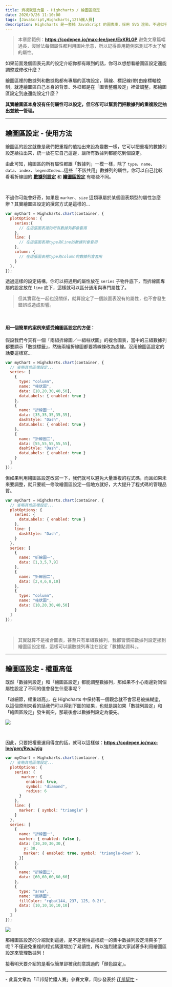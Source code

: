```yaml
---
title: 資視就是力量 - Highcharts / 繪圖區設定
date: 2020/9/26 11:10:00
tags: [JavaScript,Highcharts,12th鐵人賽]
description: Highcharts 是一套純 JavaScript 的圖表庫，採用 SVG 渲染。不過似乎是使用人數較少的關係，國內的相關文章寥寥可數，加上官方文件的中翻文本也是較舊的版號，所以這次希望能以一個使用過 Highcharts 的開發者角度來跟各位介紹它，希望以我的使用經驗可以讓大家認識 Highcharts 的強大功能與應用，那就先來看看它的優點與特性吧！
---
```


> 本章節範例：**https://codepen.io/max-lee/pen/ExKRLGP**
> 避免文章篇幅過長，沒辦法每個屬性都利用圖片示意，所以記得善用範例來測試不太了解的屬性。

如果前面幾個圖表元素的設定介紹你都有跟到的話，你可以想想看繪圖區設定還能調整或修改什麼？

繪圖區裡的數據列和數據點都有專屬的區塊設定，隔線、標記線(帶)由座標軸控制，就連繪圖區自己本身的背景、外框都是在「圖表整體設定」裡做調整，那繪圖區設定到底還能設定什麼？

**其實繪圖區本身沒有任何屬性可以設定，但它卻可以幫我們把數據列的重複設定抽出並統一管理。**

---

## 繪圖區設定 - 使用方法

繪圖區的設定就像是我們把重複的值抽出來設為變數一樣，它可以把重複的數據列設定給拉出來，統一放在它自己這邊，讓所有數據列都能吃到個設定。

由此可知，繪圖區的所有屬性都跟「數據列」一模一樣，除了 `type`、`name`、`data`、`index`、`legendIndex`...這些「不該共用」數據列的屬性。你可以自己比較看看折線圖的 **[數據列設定](https://api.highcharts.com/highcharts/series.line)** 和 **[繪圖區設定](https://api.highcharts.com/highcharts/plotOptions.line)** 有哪些不同。

<br/>

不過你可能會好奇，如果是 `marker`、`size` 這類專屬於某個圖表類型的屬性怎麼辦？其實繪圖區設定的撰寫方式是這樣的...

```javascript
var myChart = Highcharts.chart(container, {
  plotOptions: {
    series:{
      // 在這張圖表裡的所有數據列都會套用
    },
    line: {
      // 在這張圖表裡type為line的數據列會套用
    },
    column: {
      // 在這張圖表裡type為column的數據列會套用
    }
  },
});
```

透過這樣的設定結構，你可以把通用的屬性放在 `series` 子物件底下，而折線圖專屬的設定放在 `line` 底下，這樣就可以區分通用與專門屬性了。
> 但其實寫在一起也沒關係，就算設定了一個該圖表沒有的屬性，也不會發生錯誤或造成影響。

<br/>

#### 用一個簡單的案例來感受繪圖區設定的方便：
假設我們今天有一個「兩組折線圖／一組柱狀圖」的複合圖表，當中的三組數據列都要顯示「數據標籤」，然後兩組折線圖都要將線條改為虛線。沒用繪圖區設定的話要這樣寫...

```javascript
var myChart = Highcharts.chart(container, {
  // 省略其他區塊設定...
  series: [
    {
      type: "column",
      name: "柱狀圖",
      data: [10,20,30,40,50],
      dataLabels: { enabled: true }
    },
    {
      name: "折線圖一",
      data: [35,35,35,35,35],
      dashStyle: "Dash",
      dataLabels: { enabled: true }
    },
    {
      name: "折線圖二",
      data: [55,55,55,55,55],
      dashStyle: "Dash",
      dataLabels: { enabled: true }
    }
  ]
});
```

但如果利用繪圖區設定改寫一下，我們就可以避免大量重複的程式碼，而且如果未來要調整，就只要統一修改繪圖區設定一個地方就好，大大提升了程式碼的管理品質。

```javascript
var myChart = Highcharts.chart(container, {
  // 省略其他區塊設定...
  plotOptions: {
    series: {
      dataLabels: { enabled: true }
    },
    line: {
      dashStyle: "Dash",
    }
  },
  series: [
    {
      name: "折線圖一",
      data: [1,3,5,7,9]
    },
    {
      name: "折線圖二",
      data: [2,4,6,8,10]
    },
    {
      type: "column",
      name: "柱狀圖",
      data: [10,20,30,40,50]
    }
  ]
});
```
<br/>

> 其實就算不是複合圖表，甚至只有單組數據列，我都習慣把數據列設定挪到繪圖區設定裡，這樣可以讓數據列專注在設定「數據點資料」。

---

## 繪圖區設定 - 權重高低

既然「數據列設定」和「繪圖區設定」都能調整數據列，那如果不小心兩邊對同個屬性設定了不同的值會發生什麼事呢？

「越細節，權重越高」，在 Highcharts 中保持著一個觀念就不會容易被搞糊塗，以這個原則來看的話我們可以得到下圖的結果，也就是說如果「數據列設定」和「繪圖區設定」發生衝突，那最後會以數據列設定為優先。

![](/img/content/highcharts-12/weights.png)

<br/>

因此，只要把權重運用得宜的話，就可以這樣做：**https://codepen.io/max-lee/pen/RwaJyjg**

```javascript
var myChart = Highcharts.chart(container, {
  // 省略其他區塊設定...
  plotOptions: {
    series: {
       marker: { 
         enabled: true,
         symbol: "diamond",
         radius: 6
      }
    },
    line: {
      marker: { symbol: "triangle" }
    }
  },
  series: [
    {
      name: "折線圖一",
      marker: { enabled: false },
      data: [30,30,30,30,{
        y: 30,
        marker: { enabled: true, symbol: "triangle-down" },
      }]
    },
    {
      name: "折線圖二",
      data: [60,60,60,60,60]
    },
    {
      type: "area",
      name: "面積圖",
      fillColor: "rgba(144, 237, 125, 0.2)",
      data: [10,10,10,10,10]
    }
  ]
});
```

<img src="/img/content/highcharts-12/weight-case.png" style="max-width: 700px;" />


<br/>

那繪圖區設定的介紹就到這邊，是不是覺得這樣統一的集中數據列設定清爽多了呢？不僅避免重複的程式碼還增加了易讀性，所以強烈建議大家試著多利用繪圖區設定來管理數據列！

接著明天要介紹的是看似簡單卻被我刻意跳過的「顏色設定」。

---

\- 此篇文章為「iT邦幫忙鐵人賽」參賽文章，同步發表於 [iT邦幫忙](https://ithelp.ithome.com.tw/articles/10244400) -
